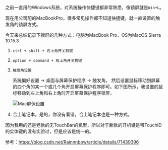 之前一直用的Windows系统，对系统操作快捷键都非常熟悉，像锁屏就是`Win+L`。

现在用公司配的MacBookPro，很多常见操作都不知道快捷键，就一直设置的触发角的锁屏方式。

今天来总结记录下锁屏的几种方式：电脑为MacBook Pro，OS为MacOS Sierra 10.15.3 

1. `ctrl + shift + 右上角开关机键` 

2.  `option + command + 右上角开关机键` 

3.  `触发角设置` 

    系统偏好设置 → 桌面与屏幕保护程序 → 触发角， 然后设置鼠标移动到屏幕的四个角的某一个或几个角开启屏幕保护程序即可。如下图所示，我设置的鼠标移动到左上角和右上角时开启屏幕保护程序锁屏。 
    
    ![Mac屏保设置](https://image-hosting-lan.oss-cn-beijing.aliyuncs.com/Mac屏保设置.png)

4. 合上笔记本。是的，你没有看错，合上笔记本也是一种方式。

因为我用的还是老款的无TouchBar的机型，所以对于新款的开机键是带TouchID的实体键的没有实验过，但是应该是统一的。

参考：https://blog.csdn.net/Rainnnbow/article/details/71439396